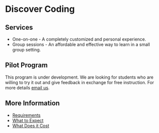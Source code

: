 # Discover Coding

## Services

* One-on-one - A completely customized and personal experience.
* Group sessions - An affordable and effective way to learn in a small group setting.

## Pilot Program

This program is under development. We are looking for students who are willing to try it out and give feedback in exchange for free instruction.
For more details [email us](mailto://discovercoding@gmail.com).

## More Information

* [Requirements](requirements.md)
* [What to Expect](what-to-expect.md)
* [What Does it Cost](cost.md)
